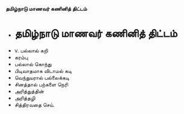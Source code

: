 **தமிழ்நாடு மாணவர் கணினித் திட்டம்**
- # தமிழ்நாடு மாணவர் கணினித் திட்டம்
- v. பல்லால் கறி
- கரம்பு
- பல்லால் கொந்து
- பிடிவாதமாக விடாமல் கடி
- வெந்துயரால் பல்லைக்கடி
- சினத்தால் பற்களை நெரி
- அரித்துத்தின்
- அரித்தழி
- சித்திரவதை செய்.

